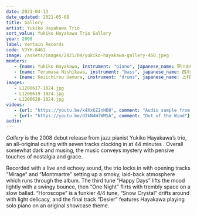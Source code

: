 ```yaml
---
date: 2021-04-13
date_updated: 2021-05-08
title: Gallery
artist: Yukiko Hayakawa Trio
sort_value: Yukiko Hayakawa Trio Gallery
year: 2008
label: Ventain Records
code: VJYH-8461
image: /assets/images/2021/04/yukiko-hayakawa-gallery-460.jpeg
members:
   - {name: Yukiko Hayakawa, instrument: "piano", japanese_name: 早川由紀子, url: "http://hayakawa-yukiko.com"}
   - {name: Terumasa Nishikawa, instrument: "bass", japanese_name: 西川輝正}
   - {name: Keiichirou Uemura, instrument: "drums", japanese_name: 上村計一郎}
images:
   - L1200617-1024.jpg
   - L1200619-1024.jpg
   - L1200620-1024.jpg
videos: 
   - {url: "https://youtu.be/k4Xx6Z2nHD8", comment: "Audio sample from “Mirage”, the opening track on the album"}
   - {url: "https://youtu.be/dIkN4WlWMSA", comment: "Out of the Wind"}
audio:
---
```

*Gallery* is the 2008 debut release from jazz pianist Yukiko Hayakawa’s trio, an all-original outing with seven tracks clocking in at 44 minutes . Overall somewhat dark and musing, the music conveys mystery with pensive touches of nostalgia and grace.

Recorded with a live and echoey sound, the trio locks in with opening tracks “Mirage” and “Montmartre” setting up a smoky, laid-back atmosphere which runs through the album. The third tune “Happy Days” lifts the mood lightly with a swingy bounce, then “One Night” flirts with trembly space on a slow ballad. “Horoscope” is a funkier 4/4 tune, “Snow Crystal” drifts around with light delicacy, and the final track “Desier” features Hayakawa playing solo piano on an original showcase theme.






